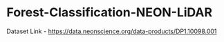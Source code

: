 # Forest-Classification-NEON-LiDAR

Dataset Link - https://data.neonscience.org/data-products/DP1.10098.001

